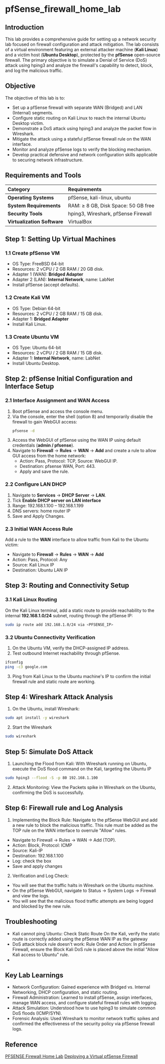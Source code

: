 # pfSense_firewall_home_lab

## Introduction
This lab provides a comprehensive guide for setting up a network security lab focused on firewall configuration and attack mitigation. The lab consists of a virtual environment featuring an external attacker machine (**Kali Linux**) and a victim host (**Ubuntu Desktop**), protected by the **pfSense** open-source firewall. The primary objective is to simulate a Denial of Service (DoS) attack using hping3 and analyze the firewall's capability to detect, block, and log the malicious traffic.

## Objective
The objective of this lab is to:
* Set up a pfSense firewall with separate WAN (Bridged) and LAN (Internal) segments.
* Configure static routing on Kali Linux to reach the internal Ubuntu Desktop victim.
* Demonstrate a DoS attack using hping3 and analyze the packet flow in Wireshark.
* Mitigate the attack using a stateful pfSense firewall rule on the WAN interface.
* Monitor and analyze pfSense logs to verify the blocking mechanism.
* Develop practical defensive and network configuration skills applicable to securing network infrastructure.

## Requirements and Tools
| Category | Requirements |
| :--- | :--- |
| **Operating Systems** | pfSense, kali-linux, ubuntu |
| **System Requirements** | RAM: $\ge$ 8 GB, Disk Space: 50 GB free |
| **Security Tools** | hping3, Wireshark, pfSense Firewall |
| **Virtualization Software** | VirtualBox |

## Step 1: Setting Up Virtual Machines

### 1.1 Create pfSense VM
* OS Type: FreeBSD 64-bit
* Resources: 2 vCPU / 2 GB RAM / 20 GB disk.
* Adapter 1 (WAN): **Bridged Adapter**
* Adapter 2 (LAN): **Internal Network**, name: LabNet
* Install pfSense (accept defaults).

### 1.2 Create Kali VM
* OS Type: Debian 64-bit
* Resources: 2 vCPU / 2 GB RAM / 15 GB disk.
* Adapter 1: **Bridged Adapter**
* Install Kali Linux.

### 1.3 Create Ubuntu VM
* OS Type: Ubuntu 64-bit
* Resources: 2 vCPU / 2 GB RAM / 15 GB disk.
* Adapter 1: **Internal Network**, name: LabNet
* Install Ubuntu Desktop.

## Step 2: pfSense Initial Configuration and Interface Setup

### 2.1 Interface Assignment and WAN Access
1.  Boot pfSense and access the console menu.
2.  Via the console, enter the shell (option 8) and temporarily disable the firewall to gain WebGUI access:
    ```bash
    pfsense -d
    ```
3.  Access the WebGUI of pfSense using the WAN IP using default credentials (**admin / pfsense**).
4.  Navigate to **Firewall** -> **Rules** -> **WAN** -> **Add** and create a rule to allow GUI access from the home network:
    * Action: Pass, Protocol: TCP, Source: WebGUI IP.
    * Destination: pfsense WAN, Port: 443.
    * Apply and save the rule.

### 2.2 Configure LAN DHCP
1.  Navigate to **Services** -> **DHCP Server** -> **LAN**.
2.  Tick **Enable DHCP server on LAN interface**
3.  Range: 192.168.1.100 – 192.168.1.199
4.  DNS servers: home router IP
5.  Save and Apply Changes.

### 2.3 Initial WAN Access Rule
Add a rule to the **WAN** interface to allow traffic from Kali to the Ubuntu victim:
* Navigate to **Firewall** -> **Rules** -> **WAN** -> **Add**
* Action: Pass, Protocol: Any
* Source: Kali Linux IP
* Destination: Ubuntu LAN IP

## Step 3: Routing and Connectivity Setup

### 3.1 Kali Linux Routing
On the Kali Linux terminal, add a static route to provide reachability to the internal **192.168.1.0/24** subnet, routing through the pfSense IP:
```bash
sudo ip route add 192.168.1.0/24 via <PFSENSE_IP>
```
### 3.2 Ubuntu Connectivity Verification
1. On the Ubuntu VM, verify the DHCP-assigned IP address.
2. Test outbound Internet reachability through pfSense.
```bash
ifconfig
ping -c3 google.com
```
3. Ping from Kali Linux to the Ubuntu machine's IP to confirm the initial firewall rule and static route are working.

## Step 4: Wireshark Attack Analysis

1. On the Ubuntu, install Wireshark:
```bash
sudo apt install -y wireshark
```
2. Start the Wireshark
```bash
sudo wireshark
```

## Step 5: Simulate DoS Attack
1. Launching the Flood from Kali:
With Wireshark running on Ubuntu, execute the DoS flood command on the Kali, targeting the Ubuntu IP
```bash
sudo hping3 --flood -S -p 80 192.168.1.100
```
2. Attack Monitoring:
View the Packets spike in Wireshark on the Ubuntu, confirming the DoS is successfully.

## Step 6: Firewall rule and Log Analysis
1. Implementing the Block Rule:
Navigate to the pfSense WebGUI and add a new rule to block the malicious traffic. This rule must be added as the TOP rule on the WAN interface to overrule "Allow" rules.
  * Navigate to Firewall → Rules → WAN → Add (TOP).
  * Action: Block, Protocol: ICMP
  * Source: Kali-IP
  * Destination: 192.168.1.100
  * Log: check the box
  * Save and apply changes
2. Verification and Log Check:
  * You will see that the traffic halts in Wireshark on the Ubuntu machine.
  * On the pfSense WebGUI, navigate to Status → System Logs → Firewall and view the logs.
  * You will see that the malicious flood traffic attempts are being logged and blocked by the new rule.


## Troubleshooting
* Kali cannot ping Ubuntu: Check Static Route On the Kali, verify the static route is correctly added using the pfSense WAN IP as the gateway
* DoS attack block rule doesn't work: Rule Order and Action: In pfSense Firewall, ensure the Block Kali DoS rule is placed above the initial "Allow Kali access to Ubuntu" rule.
* 
## Key Lab Learnings
* Network Configuration: Gained experience with Bridged vs. Internal Networking, DHCP configuration, and static routing.
* Firewall Administration: Learned to install pfSense, assign interfaces, manage WAN access, and configure stateful firewall rules with logging.
* Attack Simulation: Understood how to use hping3 to simulate common DoS floods (ICMP/SYN).
* Forensic Analysis: Used Wireshark to monitor network traffic spikes and confirmed the effectiveness of the security policy via pfSense firewall logs.

## Reference
[PFSENSE Firewall Home Lab](https://youtu.be/-yRvfbElT7M)
[Deploying a Virtual pfSense Firewall](https://www.youtube.com/watch?v=BcdJbBAnAKo)
